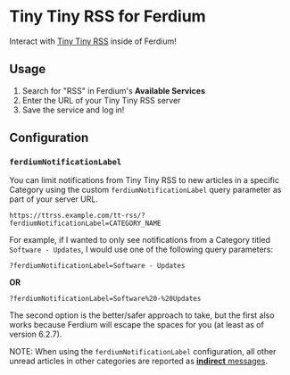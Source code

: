 # Tiny Tiny RSS for Ferdium

Interact with [Tiny Tiny RSS](https://tt-rss.org/) inside of Ferdium!

## Usage

1. Search for "RSS" in Ferdium's **Available Services**
2. Enter the URL of your Tiny Tiny RSS server
3. Save the service and log in!

## Configuration

### `ferdiumNotificationLabel`

You can limit notifications from Tiny Tiny RSS to new articles in a specific
Category using the custom `ferdiumNotificationLabel` query parameter as part of
your server URL.

```
https://ttrss.example.com/tt-rss/?ferdiumNotificationLabel=CATEGORY_NAME
```

For example, if I wanted to only see notifications from a Category titled
`Software - Updates`, I would use one of the following query parameters:

```
?ferdiumNotificationLabel=Software - Updates
```
**OR**
```
?ferdiumNotificationLabel=Software%20-%20Updates
```

The second option is the better/safer approach to take, but the first also works
because Ferdium will escape the spaces for you (at least as of version 6.2.7).

NOTE: When using the `ferdiumNotificationLabel` configuration, all other unread
articles in other categories are reported as [**indirect**
messages](https://github.com/ferdium/ferdium-recipes/blob/main/docs/frontend_api.md#setbadgedirectmessages-indirectmessages).